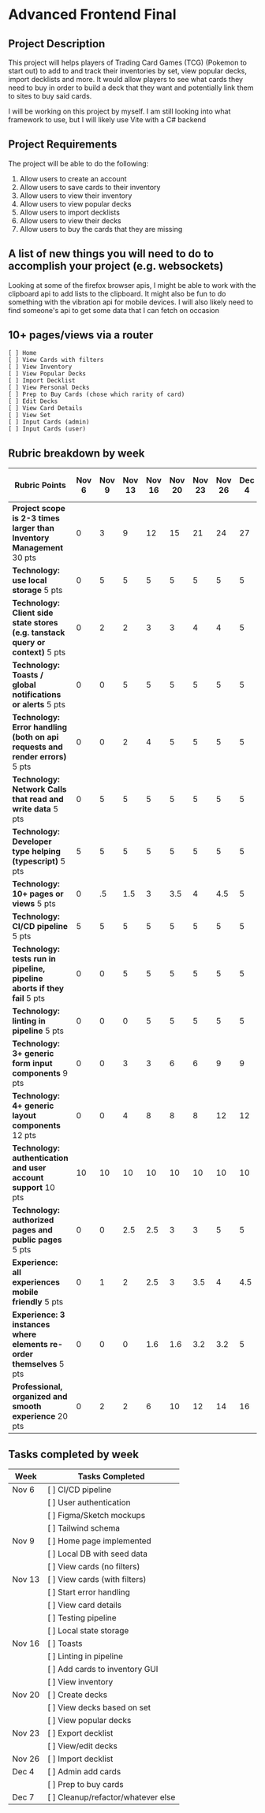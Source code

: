 # Advanced Frontend Final

## Project Description

This project will helps players of Trading Card Games (TCG) (Pokemon to start out) to add to and track their inventories by set, view popular decks, import decklists and more. It would allow players to see what cards they need to buy in order to build a deck that they want and potentially link them to sites to buy said cards.

I will be working on this project by myself. I am still looking into what framework to use, but I will likely use Vite with a C# backend

## Project Requirements

The project will be able to do the following:

1. Allow users to create an account
2. Allow users to save cards to their inventory
3. Allow users to view their inventory
4. Allow users to view popular decks
5. Allow users to import decklists
6. Allow users to view their decks
7. Allow users to buy the cards that they are missing

## A list of new things you will need to do to accomplish your project (e.g. websockets)

Looking at some of the firefox browser apis, I might be able to work with the clipboard api to add lists to the clipboard. It might also be fun to do something with the vibration api for mobile devices. I will also likely need to find someone's api to get some data that I can fetch on occasion

## 10+ pages/views via a router
    [ ] Home
    [ ] View Cards with filters
    [ ] View Inventory
    [ ] View Popular Decks
    [ ] Import Decklist
    [ ] View Personal Decks
    [ ] Prep to Buy Cards (chose which rarity of card)
    [ ] Edit Decks
    [ ] View Card Details
    [ ] View Set
    [ ] Input Cards (admin)
    [ ] Input Cards (user)

## Rubric breakdown by week


| Rubric Points                                                                       | Nov 6 | Nov 9 | Nov 13 | Nov 16 | Nov 20 | Nov 23 | Nov 26 | Dec 4 | Dec 7 - Final |
|-------------------------------------------------------------------------------------|-------|-------|--------|--------|--------|--------|--------|-------|----------------|
| **Project scope is 2-3 times larger than Inventory Management**  30 pts             |  0    |   3   |    9   |   12   |   15   |   21   |   24   |  27   |      30        |
| **Technology: use local storage**          5 pts                                    |  0    |   5   |    5   |    5   |    5   |    5   |    5   |   5   |       5        |
| **Technology: Client side state stores (e.g. tanstack query or context)**   5 pts   |  0    |   2   |    2   |    3   |    3   |    4   |    4   |   5   |       5        |
| **Technology: Toasts / global notifications or alerts**  5 pts                      |  0    |   0   |    5   |    5   |    5   |    5   |    5   |   5   |       5        |
| **Technology: Error handling (both on api requests and render errors)**  5 pts      |  0    |   0   |    2   |    4   |    5   |    5   |    5   |   5   |       5        |
| **Technology: Network Calls that read and write data**   5 pts                      |  0    |   5   |    5   |    5   |    5   |    5   |    5   |   5   |       5        |
| **Technology: Developer type helping (typescript)**     5 pts                       |  5    |   5   |    5   |    5   |    5   |    5   |    5   |   5   |       5        |
| **Technology: 10+ pages or views**                       5 pts                      |  0    |  .5   |  1.5   |    3   |  3.5   |    4   |  4.5   |   5   |       5        |
| **Technology: CI/CD pipeline**                           5 pts                      |  5    |   5   |    5   |    5   |    5   |    5   |    5   |   5   |       5        |
| **Technology: tests run in pipeline, pipeline aborts if they fail**   5 pts         |  0    |   0   |    5   |    5   |    5   |    5   |    5   |   5   |       5        |
| **Technology: linting in pipeline**                      5 pts                      |  0    |   0   |    0   |    5   |    5   |    5   |    5   |   5   |       5        |
| **Technology: 3+ generic form input components**         9 pts                      |  0    |   0   |    3   |    3   |    6   |    6   |    9   |   9   |       9        |
| **Technology: 4+ generic layout components**             12 pts                     |  0    |   0   |    4   |    8   |    8   |    8   |   12   |  12   |      12        |
| **Technology: authentication and user account support**  10 pts                     | 10    |  10   |   10   |   10   |   10   |   10   |   10   |  10   |      10        |
| **Technology: authorized pages and public pages**        5 pts                      |  0    |   0   |  2.5   |  2.5   |    3   |    3   |    5   |   5   |       5        |
| **Experience: all experiences mobile friendly**          5 pts                      |  0    |   1   |    2   |  2.5   |    3   |  3.5   |    4   | 4.5   |       5        |
| **Experience: 3 instances where elements re-order themselves**  5 pts               |  0    |   0   |    0   |  1.6   |  1.6   |  3.2   |  3.2   |   5   |       5        |
| **Professional, organized and smooth experience**  20 pts                           |  0    |   2   |    2   |    6   |   10   |   12   |   14   |  16   |      20        |

## Tasks completed by week

| Week   | Tasks Completed                           |
|--------|-------------------------------------------|
| Nov 6  | [ ] CI/CD pipeline                        |
|        | [ ] User authentication                   |
|        | [ ] Figma/Sketch mockups                  |
|        | [ ] Tailwind schema                       |
| Nov 9  | [ ] Home page implemented                 |
|        | [ ] Local DB with seed data               |
|        | [ ] View cards (no filters)               |
| Nov 13 | [ ] View cards (with filters)             |
|        | [ ] Start error handling                  |
|        | [ ] View card details                     |
|        | [ ] Testing pipeline                      |
|        | [ ] Local state storage                   |
| Nov 16 | [ ] Toasts                                |
|        | [ ] Linting in pipeline                   |
|        | [ ] Add cards to inventory GUI            |
|        | [ ] View inventory                        |
| Nov 20 | [ ] Create decks                          |
|        | [ ] View decks based on set               |
|        | [ ] View popular decks                    |
| Nov 23 | [ ] Export decklist                       |
|        | [ ] View/edit decks                       |
| Nov 26 | [ ] Import decklist                       |
| Dec 4  | [ ] Admin add cards                       |
|        | [ ] Prep to buy cards                     |
| Dec 7  | [ ] Cleanup/refactor/whatever else        |

